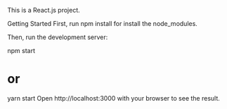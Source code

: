 This is a React.js project.

Getting Started
First, run npm install for install the node_modules.

Then, run the development server:

npm start
# or
yarn start
Open http://localhost:3000 with your browser to see the result.